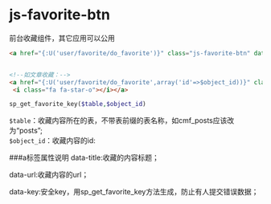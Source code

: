 # js-favorite-btn

前台收藏组件，其它应用可以公用
```html
<a href="{:U('user/favorite/do_favorite')}" class="js-favorite-btn" data-title="收藏的内容标题" data-url="收藏的内容的url" data-key="{:sp_get_favorite_key('收藏内容所在表',收藏内容的id)}"></a>


<!--如文章收藏：-->
<a href="{:U('user/favorite/do_favorite',array('id'=>$object_id))}" class="js-favorite-btn" data-title="{$post_title}" data-url="{:U('article/index',array('id'=>$tid))}" data-key="{:sp_get_favorite_key('posts',$object_id)}">
 <i class="fa fa-star-o"></i></a>
 ```

```php
sp_get_favorite_key($table,$object_id)
```
`$table`：收藏内容所在的表，不带表前缀的表名称，如cmf_posts应该改为“posts”;  
`$object_id`：收藏内容的id:


###a标签属性说明
data-title:收藏的内容标题；

data-url:收藏内容的url；

data-key:安全key，用sp_get_favorite_key方法生成，防止有人提交错误数据；
